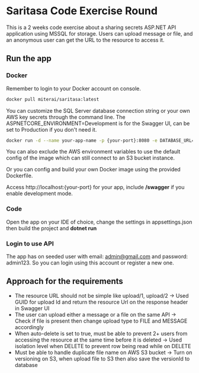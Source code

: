# Saritasa Code Exercise Round

This is a 2 weeks code exercise about a sharing secrets ASP.NET API application using MSSQL for storage. 
Users can upload message or file, and an anonymous user can get the URL to the resource to access it.

## Run the app
### Docker
Remember to login to your Docker account on console.
```bash
docker pull miterai/saritasa:latest
```
You can customize the SQL Server database connection string or your own AWS key secrets through the command line. The ASPNETCORE_ENVIRONMENT=Development is for the Swagger UI, can be set to Production if you don't need it.
```bash
docker run -d --name your-app-name -p {your-port}:8080 -e DATABASE_URL="Server=host.docker.internal;uid=sa;pwd=12345;database=SecretsSharing;TrustServerCertificate=True" -e AWS_ACCESS_KEY=your-access-key -e AWS_SECRET_KEY=your-secret-key -e BUCKET_NAME=your-bucket-name -e ASPNETCORE_ENVIRONMENT=Development miterai/saritasa:latest
```
You can also exclude the AWS environment variables to use the default config of the image which can still connect to an S3 bucket instance. 


Or you can config and build your own Docker image using the provided Dockerfile.

Access http://localhost:{your-port} for your app, include **/swagger** if you enable development mode.
### Code
Open the app on your IDE of choice, change the settings in appsettings.json then build the project and **dotnet run**

### Login to use API
The app has on seeded user with email: admin@gmail.com and password: admin123. So you can login using this account or register a new one.

## Approach for the requirements 
- The resource URL should not be simple like upload/1, upload/2 -> Used GUID for upload Id and return the resource Url on the response header in Swagger UI
- The user can upload either a message or a file on the same API -> Check if file is present then change upload type to FILE and MESSAGE accordingly
- When auto-delete is set to true, must be able to prevent 2+ users from accessing the resource at the same time before it is deleted -> Used isolation level when DELETE to prevent row being read while on DELETE
- Must be able to handle duplicate file name on AWS S3 bucket -> Turn on versioning on S3, when upload file to S3 then also save the versionId to database



